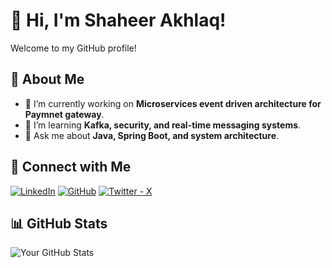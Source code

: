 # 👋 Hi, I'm Shaheer Akhlaq!
Welcome to my GitHub profile!

## 🚀 About Me
- 🔭 I’m currently working on **Microservices event driven architecture for Paymnet gateway**.
- 🌱 I’m learning **Kafka, security, and real-time messaging systems**.
- 💬 Ask me about **Java, Spring Boot, and system architecture**.

## 🔗 Connect with Me
[![LinkedIn](https://img.shields.io/badge/-LinkedIn-blue?style=flat&logo=linkedin)](https://linkedin.com/in/shaheerakhlaq)
[![GitHub](https://img.shields.io/badge/-GitHub-black?style=flat&logo=github)](https://github.com/shaheerakhlaq)
[![Twitter - X](https://img.shields.io/badge/-GitHub-black?style=flat&logo=github)](https://x.com/shaheerakhlaq)

## 📊 GitHub Stats
![Your GitHub Stats](https://github-readme-stats.vercel.app/api?username=yourusername&show_icons=true&theme=dark)
